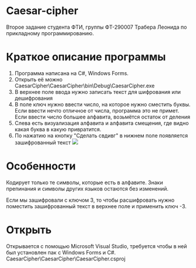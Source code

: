 # Caesar-cipher
Второе задание студента ФТИ, группы ФТ-290007 Трабера Леонида по прикладному программированию. 

# Краткое описание программы

1. Программа написана на C#, Windows Forms.
2. Открыть её можно CaesarCipher\CaesarCipher\bin\Debug\CaesarCipher.exe
3. В верхнее поле ввода нужно записать текст для шифрования или дешифрования
4. В поле ключ нужно ввести число, на которое нужно сместить буквы. Если ввести нечто отличное от числа, программа это не примет. Если ввести число большее алфавита, возьмётся остаток от деления
5. Слева есть визуализация алфавита и алфавита смещения, где видно какая буква в какую привратится. 
6. По нажатию на кнопку "Сделать свдивг" в нижнем поле появляется зашифрованный текст
![](https://sun9-73.userapi.com/impg/859Tw_9BcSkR3A3G695MRujQ9mo3X1Why-Z27w/PSPUxirot_g.jpg?size=808x482&quality=96&proxy=1&sign=53ed221f4ed16cd53a691ab26f9da9ee&type=album)

# Особенности

Кодирует только те символы, которые есть в алфавите. Знаки препинания и символы других языков остаются без изменений.

Если мы зашифровали с ключом 3, то чтобы расшифровать нужно поместить зашифрованный текст в верхнее поле и применить ключ -3.

# Открыть

Открывается с помощью Microsoft Visual Studio, требуется чтобы в ней был установлен пак с Windows Forms и C#.
CaesarCipher\CaesarCipher\CaesarCipher.csproj
